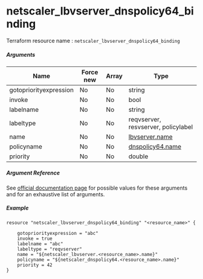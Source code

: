 # netscaler_lbvserver_dnspolicy64_binding

Terraform resource name : ```netscaler_lbvserver_dnspolicy64_binding```

##### Arguments

| Name | Force new | Array | Type |
|----|----|----|----|
|gotopriorityexpression|No|No|string|
|invoke|No|No|bool|
|labelname|No|No|string|
|labeltype|No|No|reqvserver, resvserver, policylabel|
|name|No|No|[lbvserver.name](/doc/resources/lbvserver.md)|
|policyname|No|No|[dnspolicy64.name](/doc/resources/dnspolicy64.md)|
|priority|No|No|double|

##### Argument Reference

See [official documentation page](https://developer-docs.citrix.com/projects/netscaler-nitro-api/en/11.0/configuration/load-balancing/lbvserver_dnspolicy64_binding/lbvserver_dnspolicy64_binding/) for possible values for these arguments and for an exhaustive list of arguments.

##### Example

```
resource "netscaler_lbvserver_dnspolicy64_binding" "<resource_name>" {

    gotopriorityexpression = "abc"
    invoke = true
    labelname = "abc"
    labeltype = "reqvserver"
    name = "${netscaler_lbvserver.<resource_name>.name}"
    policyname = "${netscaler_dnspolicy64.<resource_name>.name}"
    priority = 42
}
```

